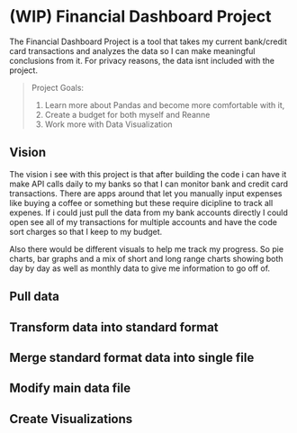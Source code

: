 # (WIP) Financial Dashboard Project

The Financial Dashboard Project is a tool that takes my current bank/credit card transactions and analyzes the data so I can make meaningful conclusions from it. For privacy reasons, the data isnt included with the project. <br/> 

> Project Goals: 
> 1. Learn more about Pandas and become more comfortable with it, 
> 2. Create a budget for both myself and Reanne
> 3. Work more with Data Visualization

## Vision
The vision i see with this project is that after building the code i can have it make API calls daily to my banks so that I can monitor bank and credit card transactions. There are apps around that let you manually input expenses like buying a coffee or something but these require dicipline to track all expenes. If i could just pull the data from my bank accounts directly I could open see all of my transactions for multiple accounts and have the code sort charges so that I keep to my budget. 

Also there would be different visuals to help me track my progress. So pie charts, bar graphs and a mix of short and long range charts showing both day by day as well as monthly data to give me information to go off of.


## Pull data 

## Transform data into standard format

## Merge standard format data into single file

## Modify main data file 

## Create Visualizations 